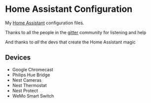 # Home Assistant Configuration

My [Home Assistant](http://home-assistant.io) configuration files.

Thanks to all the people in the [gitter](https://gitter.im/home-assistant/home-assistant) community for listening and help

And thanks to *all* the devs that create the Home Assistant magic

## Devices

- Google Chromecast
- Philips Hue Bridge
- Nest Cameras
- Nest Thermostat
- Nest Protect
- WeMo Smart Switch



